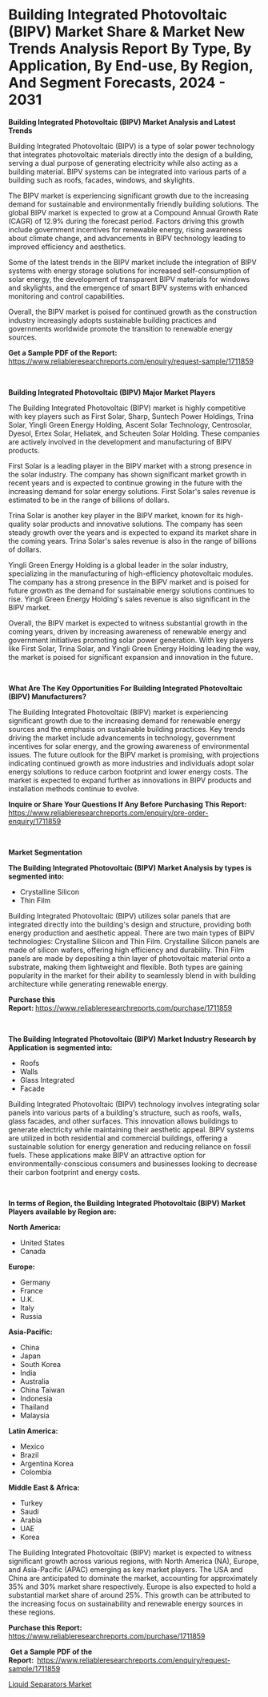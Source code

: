 <p><h1>Building Integrated Photovoltaic (BIPV) Market Share & Market New Trends Analysis Report By Type, By Application, By End-use, By Region, And Segment Forecasts, 2024 - 2031</h1></p><p><strong>Building Integrated Photovoltaic (BIPV) Market Analysis and Latest Trends</strong></p>
<p><p>Building Integrated Photovoltaic (BIPV) is a type of solar power technology that integrates photovoltaic materials directly into the design of a building, serving a dual purpose of generating electricity while also acting as a building material. BIPV systems can be integrated into various parts of a building such as roofs, facades, windows, and skylights.</p><p>The BIPV market is experiencing significant growth due to the increasing demand for sustainable and environmentally friendly building solutions. The global BIPV market is expected to grow at a Compound Annual Growth Rate (CAGR) of 12.9% during the forecast period. Factors driving this growth include government incentives for renewable energy, rising awareness about climate change, and advancements in BIPV technology leading to improved efficiency and aesthetics.</p><p>Some of the latest trends in the BIPV market include the integration of BIPV systems with energy storage solutions for increased self-consumption of solar energy, the development of transparent BIPV materials for windows and skylights, and the emergence of smart BIPV systems with enhanced monitoring and control capabilities.</p><p>Overall, the BIPV market is poised for continued growth as the construction industry increasingly adopts sustainable building practices and governments worldwide promote the transition to renewable energy sources.</p></p>
<p><strong>Get a Sample PDF of the Report:&nbsp;</strong> <a href="https://www.reliableresearchreports.com/enquiry/request-sample/1711859">https://www.reliableresearchreports.com/enquiry/request-sample/1711859</a></p>
<p>&nbsp;</p>
<p><strong>Building Integrated Photovoltaic (BIPV) Major Market Players</strong></p>
<p><p>The Building Integrated Photovoltaic (BIPV) market is highly competitive with key players such as First Solar, Sharp, Suntech Power Holdings, Trina Solar, Yingli Green Energy Holding, Ascent Solar Technology, Centrosolar, Dyesol, Ertex Solar, Heliatek, and Scheuten Solar Holding. These companies are actively involved in the development and manufacturing of BIPV products.</p><p>First Solar is a leading player in the BIPV market with a strong presence in the solar industry. The company has shown significant market growth in recent years and is expected to continue growing in the future with the increasing demand for solar energy solutions. First Solar's sales revenue is estimated to be in the range of billions of dollars.</p><p>Trina Solar is another key player in the BIPV market, known for its high-quality solar products and innovative solutions. The company has seen steady growth over the years and is expected to expand its market share in the coming years. Trina Solar's sales revenue is also in the range of billions of dollars.</p><p>Yingli Green Energy Holding is a global leader in the solar industry, specializing in the manufacturing of high-efficiency photovoltaic modules. The company has a strong presence in the BIPV market and is poised for future growth as the demand for sustainable energy solutions continues to rise. Yingli Green Energy Holding's sales revenue is also significant in the BIPV market.</p><p>Overall, the BIPV market is expected to witness substantial growth in the coming years, driven by increasing awareness of renewable energy and government initiatives promoting solar power generation. With key players like First Solar, Trina Solar, and Yingli Green Energy Holding leading the way, the market is poised for significant expansion and innovation in the future.</p></p>
<p>&nbsp;</p>
<p><strong>What Are The Key Opportunities For Building Integrated Photovoltaic (BIPV) Manufacturers?</strong></p>
<p><p>The Building Integrated Photovoltaic (BIPV) market is experiencing significant growth due to the increasing demand for renewable energy sources and the emphasis on sustainable building practices. Key trends driving the market include advancements in technology, government incentives for solar energy, and the growing awareness of environmental issues. The future outlook for the BIPV market is promising, with projections indicating continued growth as more industries and individuals adopt solar energy solutions to reduce carbon footprint and lower energy costs. The market is expected to expand further as innovations in BIPV products and installation methods continue to evolve.</p></p>
<p><strong>Inquire or Share Your Questions If Any Before Purchasing This Report:</strong> <a href="https://www.reliableresearchreports.com/enquiry/pre-order-enquiry/1711859">https://www.reliableresearchreports.com/enquiry/pre-order-enquiry/1711859</a></p>
<p>&nbsp;</p>
<p><strong>Market Segmentation</strong></p>
<p><strong>The Building Integrated Photovoltaic (BIPV) Market Analysis by types is segmented into:</strong></p>
<p><ul><li>Crystalline Silicon</li><li>Thin Film</li></ul></p>
<p><p>Building Integrated Photovoltaic (BIPV) utilizes solar panels that are integrated directly into the building's design and structure, providing both energy production and aesthetic appeal. There are two main types of BIPV technologies: Crystalline Silicon and Thin Film. Crystalline Silicon panels are made of silicon wafers, offering high efficiency and durability. Thin Film panels are made by depositing a thin layer of photovoltaic material onto a substrate, making them lightweight and flexible. Both types are gaining popularity in the market for their ability to seamlessly blend in with building architecture while generating renewable energy.</p></p>
<p><strong>Purchase this Report:&nbsp;</strong><a href="https://www.reliableresearchreports.com/purchase/1711859">https://www.reliableresearchreports.com/purchase/1711859</a></p>
<p>&nbsp;</p>
<p><strong>The Building Integrated Photovoltaic (BIPV) Market Industry Research by Application is segmented into:</strong></p>
<p><ul><li>Roofs</li><li>Walls</li><li>Glass Integrated</li><li>Facade</li></ul></p>
<p><p>Building Integrated Photovoltaic (BIPV) technology involves integrating solar panels into various parts of a building's structure, such as roofs, walls, glass facades, and other surfaces. This innovation allows buildings to generate electricity while maintaining their aesthetic appeal. BIPV systems are utilized in both residential and commercial buildings, offering a sustainable solution for energy generation and reducing reliance on fossil fuels. These applications make BIPV an attractive option for environmentally-conscious consumers and businesses looking to decrease their carbon footprint and energy costs.</p></p>
<p>&nbsp;</p>
<p><strong>In terms of Region, the Building Integrated Photovoltaic (BIPV) Market Players available by Region are:</strong></p>
<p>
    <p> <strong> North America: </strong>
        <ul>
            <li>United States</li>
            <li>Canada</li>
        </ul>
        </p> 
    <p> <strong> Europe: </strong>
        <ul>
            <li>Germany</li>
            <li>France</li>
            <li>U.K.</li>
            <li>Italy</li>
            <li>Russia</li>
        </ul>
        </p> 
    <p> <strong> Asia-Pacific: </strong>
        <ul>
            <li>China</li>
            <li>Japan</li>
            <li>South Korea</li>
            <li>India</li>
            <li>Australia</li>
            <li>China Taiwan</li>
            <li>Indonesia</li>
            <li>Thailand</li>
            <li>Malaysia</li>
        </ul>
        </p> 
    <p> <strong> Latin America: </strong>
        <ul>
            <li>Mexico</li>
            <li>Brazil</li>
            <li>Argentina Korea</li>
            <li>Colombia</li>
        </ul>
        </p> 
    <p> <strong> Middle East & Africa: </strong>
        <ul>
            <li>Turkey</li>
            <li>Saudi</li>
            <li>Arabia</li>
            <li>UAE</li>
            <li>Korea</li>
        </ul>
    </p>
    </p>
<p><p>The Building Integrated Photovoltaic (BIPV) market is expected to witness significant growth across various regions, with North America (NA), Europe, and Asia-Pacific (APAC) emerging as key market players. The USA and China are anticipated to dominate the market, accounting for approximately 35% and 30% market share respectively. Europe is also expected to hold a substantial market share of around 25%. This growth can be attributed to the increasing focus on sustainability and renewable energy sources in these regions.</p></p>
<p><strong>Purchase this Report: </strong><a href="https://www.reliableresearchreports.com/purchase/1711859">https://www.reliableresearchreports.com/purchase/1711859</a></p>
<p>&nbsp;<strong>Get a Sample PDF of the Report:&nbsp;&nbsp;</strong><a href="https://www.reliableresearchreports.com/enquiry/request-sample/1711859">https://www.reliableresearchreports.com/enquiry/request-sample/1711859</a></p>
<p><strong></strong></p>
<p><p><a href="https://github.com/JameTravis/Market-Research-Report-List-3/blob/main/liquid-separators-market.md">Liquid Separators Market</a></p></p>